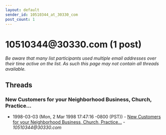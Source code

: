 ```yaml
---
layout: default
sender_id: 10510344_at_30330_com
post_count: 1
---
```


# 10510344<span>@</span>30330.com (1 post)

_Be aware that many list participants used multiple email addresses over their time active on the list. As such this page may not contain all threads available._

## Threads

### New Customers for your Neighborhood Business, Church, Practice...
+ 1998-03-03 (Mon, 2 Mar 1998 17:47:16 -0800 (PST)) - [New Customers for your Neighborhood Business, Church, Practice...](/archive/1998/03/f2987bf582eac6e1b6d6f5515ed4939bb6216589cbe0dedb04c01157e0020c7b) - _10510344@30330.com_

